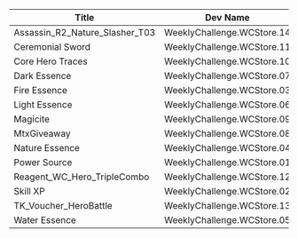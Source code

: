| Title | Dev Name | Quantity | Currency |  Price |
| ----- | -------- | -------- | -------- |  ----- |
| Assassin_R2_Nature_Slasher_T03 | WeeklyChallenge.WCStore.14 | -1 | WCCoins | 20 |
| Ceremonial Sword | WeeklyChallenge.WCStore.11 | -1 | WCCoins | 10 |
| Core Hero Traces | WeeklyChallenge.WCStore.10 | -1 | WCCoins | 50 |
| Dark Essence | WeeklyChallenge.WCStore.07 | -1 | WCCoins | 10 |
| Fire Essence | WeeklyChallenge.WCStore.03 | -1 | WCCoins | 10 |
| Light Essence | WeeklyChallenge.WCStore.06 | -1 | WCCoins | 10 |
| Magicite | WeeklyChallenge.WCStore.09 | -1 | WCCoins | 6 |
| MtxGiveaway | WeeklyChallenge.WCStore.08 | -1 | WCCoins | 75 |
| Nature Essence | WeeklyChallenge.WCStore.04 | -1 | WCCoins | 10 |
| Power Source | WeeklyChallenge.WCStore.01 | -1 | WCCoins | 1 |
| Reagent_WC_Hero_TripleCombo | WeeklyChallenge.WCStore.12 | -1 | WCCoins | 5 |
| Skill XP | WeeklyChallenge.WCStore.02 | -1 | WCCoins | 3 |
| TK_Voucher_HeroBattle | WeeklyChallenge.WCStore.13 | -1 | WCCoins | 5 |
| Water Essence | WeeklyChallenge.WCStore.05 | -1 | WCCoins | 10 |
